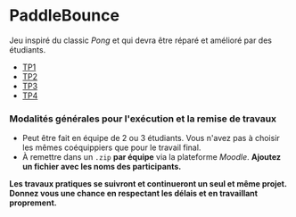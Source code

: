 # PaddleBounce
Jeu inspiré du classic _Pong_ et qui devra être réparé et amélioré par des étudiants.

- [TP1](https://github.com/LeBodro/PaddleBounce/blob/master/TP1.md)
- [TP2](https://github.com/LeBodro/PaddleBounce/blob/master/TP2.md)
- [TP3](https://github.com/LeBodro/PaddleBounce/blob/master/TP3.md)
- [TP4](https://github.com/LeBodro/PaddleBounce/blob/master/TP4.md)


### Modalités générales pour l'exécution et la remise de travaux

 * Peut être fait en équipe de 2 ou 3 étudiants. Vous n'avez pas à choisir les mêmes coéquippiers que pour le travail final.
 * À remettre dans un `.zip` **par équipe** via la plateforme _Moodle_. **Ajoutez un fichier avec les noms des participants.**

**Les travaux pratiques se suivront et continueront un seul et même projet. Donnez vous une chance en respectant les délais et en travaillant proprement.**
